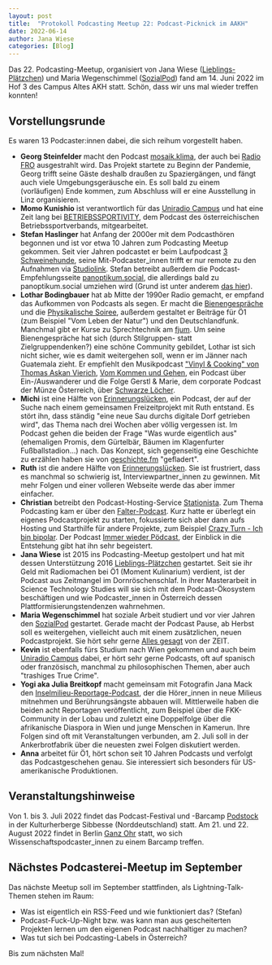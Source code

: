 ```yaml
---
layout: post
title:  "Protokoll Podcasting Meetup 22: Podcast-Picknick im AAKH"
date: 2022-06-14
author: Jana Wiese
categories: [Blog]
---
```


Das 22. Podcasting-Meetup, organisiert von Jana Wiese ([Lieblings-Plätzchen](www.lieblings-plaetzchen.com/)) und Maria Wegenschimmel ([SozialPod](https://www.sozialpod.com/)) fand am 14. Juni 2022 im Hof 3 des Campus Altes AKH statt. Schön, dass wir uns mal wieder treffen konnten!

## Vorstellungsrunde

Es waren 13 Podcaster:innen dabei, die sich reihum vorgestellt haben. 

* **Georg Steinfelder** macht den Podcast [mosaik.klima](https://cba.fro.at/podcast/mosaik%C2%B7-%C2%B7-klima), der auch bei [Radio FRO](https://www.fro.at/) ausgestrahlt wird. Das Projekt startete zu Beginn der Pandemie, Georg trifft seine Gäste deshalb draußen zu Spaziergängen, und fängt auch viele Umgebungsgeräusche ein.  Es soll bald zu einem (vorläufigen) Ende kommen, zum Abschluss will er eine Ausstellung in Linz organisieren.
* **Momo Kunishio** ist verantwortlich für das [Uniradio Campus](https://www.univie.ac.at/radiocampus/) und hat eine Zeit lang bei [BETRIEBSSPORTIVITY](https://firmensport.at/2021/03/podcast/), dem Podcast des österreichischen Betriebssportverbands, mitgearbeitet.
* **Stefan Haslinger** hat Anfang der 2000er mit dem Podcasthören begonnen und ist vor etwa 10 Jahren zum Podcasting Meetup gekommen. Seit vier Jahren podcastet er beim Laufpodcast [3 Schweinehunde](https://3-schweinehun.de/), seine Mit-Podcaster_innen trifft er nur remote zu den Aufnahmen via [Studiolink](https://studio-link.de/). Stefan betreibt außerdem die Podcast-Empfehlungsseite [panoptikum.social](https://panoptikum.social/), die allerdings bald zu panoptikum.social umziehen wird (Grund ist unter anderem [das hier](https://old.gigaom.com/2014/06/30/the-dark-side-of-io-how-the-u-k-is-making-web-domain-profits-from-a-shady-cold-war-land-deal/)).
* **Lothar Bodingbauer** hat ab Mitte der 1990er Radio gemacht, er empfand das Aufkommen von Podcasts als segen. Er macht die [Bienengespräche](https://www.bienenpodcast.at/) und die [Physikalische Soiree](https://www.physikalischesoiree.at/), außerdem gestaltet er Beiträge für Ö1 (zum Beispiel "Vom Leben der Natur") und den Deutschlandfunk. Manchmal gibt er Kurse zu Sprechtechnik am [fjum](https://www.fjum-wien.at/). Um seine Bienengespräche hat sich (durch Stilgruppen- statt Zielgruppendenken?) eine schöne Community gebildet, Lothar ist sich nicht sicher, wie es damit weitergehen soll, wenn er im Jänner nach Guatemala zieht. Er empfiehlt den Musikpodcast ["Vinyl & Cooking" von Thomas Askan Vierich](https://anchor.fm/thomas-vierich/episodes/Trailer-Vinyl--Cooking-eui1ul), [Vom Kommen und Gehen](https://vomkommenundgehen.de/), ein Podcast über Ein-/Auswanderer und die Folge Gerstl & Marie, dem corporate Podcast der Münze Österreich, über [Schwarze Löcher](https://gerstl-marie.podigee.io/6-schwarzes-loch).
* **Michi** ist eine Hälfte von [Erinnerungslücken](https://erinnerungsluecken.at/), ein Podcast, der auf der Suche nach einem gemeinsamen Freizeitprojekt mit Ruth entstand. Es stört ihn, dass ständig "eine neue Sau durchs digitale Dorf getrieben wird", das Thema nach drei Wochen aber völlig vergessen ist. Im Podcast gehen die beiden der Frage "Was wurde eigentlich aus" (ehemaligen Promis, dem Gürtelbär, Bäumen im Klagenfurter Fußballstadion...) nach. Das Konzept, sich gegenseitig eine Geschichte zu erzählen haben sie von [geschichte.fm](https://www.geschichte.fm/) "gefladert".
* **Ruth** ist die andere Hälfte von [Erinnerungslücken](https://erinnerungsluecken.at/). Sie ist frustriert, dass es manchmal so schwierig ist, Interviewpartner_innen zu gewinnen. Mit mehr Folgen und einer volleren Webseite werde das aber immer einfacher.
* **Christian** betreibt den Podcast-Hosting-Service [Stationista](https://www.stationista.com/at). Zum Thema Podcasting kam er über den [Falter-Podcast](https://www.falter.at/falter/radio). Kurz hatte er überlegt ein eigenes Podcastprojekt zu starten, fokussierte sich aber dann aufs Hosting und Starthilfe für andere Projekte, zum Beispiel [Crazy Turn - Ich bin bipolar](https://crazy-turn-ich-bin-bipolar.stationista.com/). Der Podcast [Immer wieder Pödcast](https://anchor.fm/poedcast), der Einblick in die Entstehung gibt hat ihn sehr begeistert.
* **Jana Wiese** ist 2015 ins Podcasting-Meetup gestolpert und hat mit dessen Unterstützung 2016 [Lieblings-Plätzchen](lieblings-plaetzchen.com/) gestartet. Seit sie ihr Geld mit Radiomachen bei Ö1 (Moment Kulinarium) verdient, ist der Podcast aus Zeitmangel im Dornröschenschlaf. In ihrer Masterarbeit in Science Technology Studies will sie sich mit dem Podcast-Ökosystem beschäftigen und wie Podcaster_innen in Österreich dessen Plattformisierungstendenzen wahrnehmen.
* **Maria Wegenschimmel** hat soziale Arbeit studiert und vor vier Jahren den [SozialPod](https://www.sozialpod.com) gestartet. Gerade macht der Podcast Pause, ab Herbst soll es weitergehen, vielleicht auch mit einem zusätzlichen, neuen Podcastprojekt. Sie hört sehr gerne [Alles gesagt](https://www.zeit.de/serie/alles-gesagt) von der ZEIT. 
* **Kevin** ist ebenfalls fürs Studium nach Wien gekommen und auch beim [Uniradio Campus](https://www.univie.ac.at/radiocampus/) dabei, er hört sehr gerne Podcasts, oft auf spanisch oder französisch, manchmal zu philosophischen Themen, aber auch "trashiges True Crime".
* **Yogi aka Julia Breitkopf** macht gemeinsam mit Fotografin Jana Mack den [Inselmilieu-Reportage-Podcast](https://www.inselmilieu-reportage.at/), der die Hörer_innen in neue Milieus mitnehmen und Berührungsängste abbauen will. Mittlerweile haben die beiden acht Reportagen veröffentlicht, zum Beispiel über die FKK-Community in der Lobau und zuletzt eine Doppelfolge über die afrikanische Diaspora in Wien und junge Menschen in Kamerun. Ihre Folgen sind oft mit Veranstaltungen verbunden, am 2. Juli soll in der Ankerbrotfabrik über die neuesten zwei Folgen diskutiert werden.
* **Anna** arbeitet für Ö1, hört schon seit 10 Jahren Podcasts und verfolgt das Podcastgeschehen genau. Sie interessiert sich besonders für US-amerikanische Produktionen.

## Veranstaltungshinweise

Von 1. bis 3. Juli 2022 findet das Podcast-Festival und -Barcamp [Podstock](https://www.podstock.de/) in der Kulturherberge Sibbesse (Norddeutschland) statt. Am 21. und 22. August 2022 findet in Berlin [Ganz Ohr](https://wissenschaftspodcasts.de/blog/ganzohr-2022-save-the-date/) statt, wo sich Wissenschaftspodcaster_innen zu einem Barcamp treffen.

## Nächstes Podcasterei-Meetup im September

Das nächste Meetup soll im September stattfinden, als Lightning-Talk-Themen stehen im Raum:

* Was ist eigentlich ein RSS-Feed und wie funktioniert das? (Stefan)
* Podcast-Fuck-Up-Night bzw. was kann man aus gescheiterten Projekten lernen um den eigenen Podcast nachhaltiger zu machen?
* Was tut sich bei Podcasting-Labels in Österreich?

Bis zum nächsten Mal!
